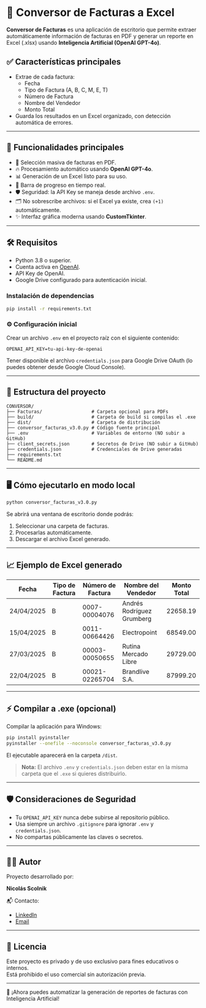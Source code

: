 # 🧾 Conversor de Facturas a Excel

**Conversor de Facturas** es una aplicación de escritorio que permite extraer automáticamente información de facturas en PDF y generar un reporte en Excel (.xlsx) usando **Inteligencia Artificial (OpenAI GPT-4o)**.

## ✅ Características principales

- Extrae de cada factura:
    - Fecha
    - Tipo de Factura (A, B, C, M, E, T)
    - Número de Factura
    - Nombre del Vendedor
    - Monto Total
- Guarda los resultados en un Excel organizado, con detección automática de errores.

---

## 🚀 Funcionalidades principales

- 📄 Selección masiva de facturas en PDF.
- 🔥 Procesamiento automático usando **OpenAI GPT-4o**.
- 📊 Generación de un Excel listo para su uso.
- 🚦 Barra de progreso en tiempo real.
- 🛡️ Seguridad: la API Key se maneja desde archivo `.env`.
- 🗂️ No sobrescribe archivos: si el Excel ya existe, crea `(+1)` automáticamente.
- ✨ Interfaz gráfica moderna usando **CustomTkinter**.

---

## 🛠️ Requisitos

- Python 3.8 o superior.
- Cuenta activa en [OpenAI](https://platform.openai.com/).
- API Key de OpenAI.
- Google Drive configurado para autenticación inicial.

### Instalación de dependencias

```bash
pip install -r requirements.txt
```

### ⚙️ Configuración inicial

Crear un archivo `.env` en el proyecto raíz con el siguiente contenido:

```env
OPENAI_API_KEY=tu-api-key-de-openai
```

Tener disponible el archivo `credentials.json` para Google Drive OAuth (lo puedes obtener desde Google Cloud Console).

---

## 📂 Estructura del proyecto

```plaintext
CONVERSOR/
├── Facturas/                  # Carpeta opcional para PDFs
├── build/                     # Carpeta de build si compilas el .exe
├── dist/                      # Carpeta de distribución
├── conversor_facturas_v3.0.py # Código fuente principal
├── .env                       # Variables de entorno (NO subir a GitHub)
├── client_secrets.json        # Secretos de Drive (NO subir a GitHub)
├── credentials.json           # Credenciales de Drive generadas
├── requirements.txt
└── README.md
```

---

## 🖥️ Cómo ejecutarlo en modo local

```bash
python conversor_facturas_v3.0.py
```

Se abrirá una ventana de escritorio donde podrás:

1. Seleccionar una carpeta de facturas.
2. Procesarlas automáticamente.
3. Descargar el archivo Excel generado.

---

## 📈 Ejemplo de Excel generado

| Fecha       | Tipo de Factura | Número de Factura | Nombre del Vendedor         | Monto Total |
|-------------|-----------------|-------------------|-----------------------------|-------------|
| 24/04/2025  | B               | 0007-00004076     | Andrés Rodríguez Grumberg   | 22658.19    |
| 15/04/2025  | B               | 0011-00664426     | Electropoint                | 68549.00    |
| 27/03/2025  | B               | 00003-00050655    | Rutina Mercado Libre        | 29729.00    |
| 22/04/2025  | B               | 00021-02265704    | Brandlive S.A.              | 87999.20    |

---

## ⚡ Compilar a .exe (opcional)

Compilar la aplicación para Windows:

```bash
pip install pyinstaller
pyinstaller --onefile --noconsole conversor_facturas_v3.0.py
```

El ejecutable aparecerá en la carpeta `/dist`.

> **Nota:** El archivo `.env` y `credentials.json` deben estar en la misma carpeta que el `.exe` si quieres distribuirlo.

---

## 🛡️ Consideraciones de Seguridad

- Tu `OPENAI_API_KEY` nunca debe subirse al repositorio público.
- Usa siempre un archivo `.gitignore` para ignorar `.env` y `credentials.json`.
- No compartas públicamente las claves o secretos.

---

## 👨‍💻 Autor

Proyecto desarrollado por:

**Nicolás Scolnik**

📬 Contacto:  
- [LinkedIn](https://www.linkedin.com/in/nicolas-scolnik-it/)  
- [Email](nicolasscolnik@gmail.com)

---

## 📝 Licencia

Este proyecto es privado y de uso exclusivo para fines educativos o internos.  
Está prohibido el uso comercial sin autorización previa.

---

🎯 ¡Ahora puedes automatizar la generación de reportes de facturas con Inteligencia Artificial!  